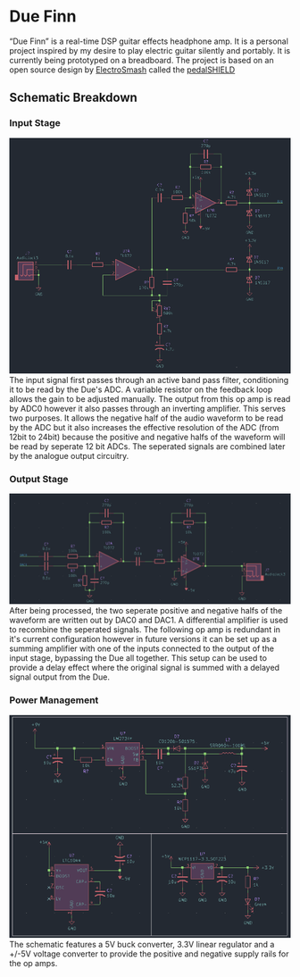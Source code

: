 # Due Finn
“Due Finn” is a real-time DSP guitar effects headphone amp. It is a personal project inspired by my desire to play electric guitar silently and portably. It is currently being prototyped on a breadboard.
The project is based on an open source design by [ElectroSmash](https://www.electrosmash.com/) called the [pedalSHIELD](https://www.electrosmash.com/pedalshield)

## Schematic Breakdown
### Input Stage
![](images/Input.png)
The input signal first passes through an active band pass filter, conditioning it to be read by the Due's ADC. A variable resistor on the feedback loop allows the gain to be adjusted manually. The output from this op amp is read by ADC0 however it also passes through an inverting amplifier. This serves two purposes. It allows the negative half of the audio waveform to be read by the ADC but it also increases the effective resolution of the ADC (from 12bit to 24bit) because the positive and negative halfs of the waveform will be read by seperate 12 bit ADCs. The seperated signals are combined later by the analogue output circuitry.

### Output Stage
![](images/Output.png)
After being processed, the two seperate positive and negative halfs of the waveform are written out by DAC0 and DAC1. A differential amplifier is used to recombine the seperated signals. The following op amp is redundant in it's current configuration however in future versions it can be set up as a summing amplifier with one of the inputs connected to the output of the input stage, bypassing the Due all together. This setup can be used to provide a delay effect where the original signal is summed with a delayed signal output from the Due.

### Power Management
![](images/Power.png)
The schematic features a 5V buck converter, 3.3V linear regulator and a +/-5V voltage converter to provide the positive and negative supply rails for the op amps.
